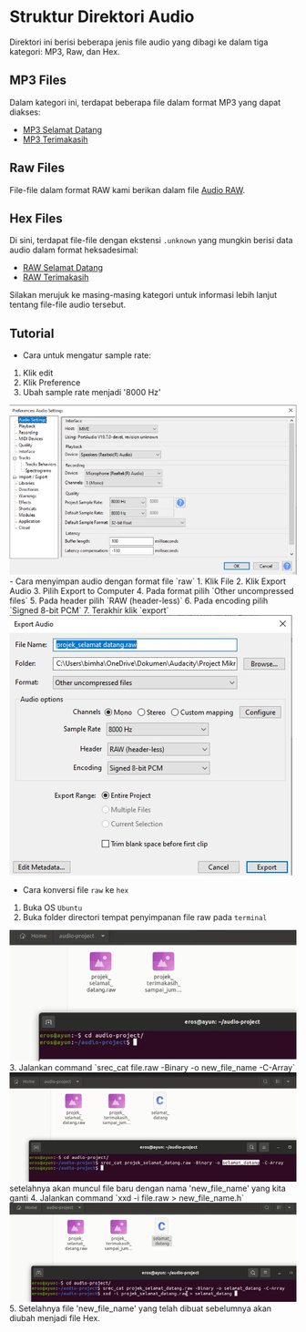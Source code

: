 # Struktur Direktori Audio

Direktori ini berisi beberapa jenis file audio yang dibagi ke dalam tiga kategori: MP3, Raw, dan Hex.

## MP3 Files

Dalam kategori ini, terdapat beberapa file dalam format MP3 yang dapat diakses:

- [MP3 Selamat Datang](img/Audacity_Selamat-datang.jpg)
- [MP3 Terimakasih](img/Audacity_Terimakasih.jpg)

## Raw Files

File-file dalam format RAW kami berikan dalam file [Audio RAW](Audio_RAW.zip).

## Hex Files

Di sini, terdapat file-file dengan ekstensi `.unknown` yang mungkin berisi data audio dalam format heksadesimal:

- [RAW Selamat Datang](selamat_datang.unknown)
- [RAW Terimakasih](terimakasih.unknown)

Silakan merujuk ke masing-masing kategori untuk informasi lebih lanjut tentang file-file audio tersebut.

## Tutorial
-  Cara untuk mengatur sample rate:
1. Klik edit
2. Klik Preference
3. Ubah sample rate menjadi '8000 Hz' <br>
<img src="assets/Audacity_Setting.jpg">
- Cara menyimpan audio dengan format file `raw`
1. Klik File
2. Klik Export Audio
3. Pilih Export to Computer
4. Pada format pilih `Other uncompressed files`
5. Pada header pilih `RAW (header-less)`
6. Pada encoding pilih `Signed 8-bit PCM`
7. Terakhir klik `export`
<img src="assets/Audacity_File%20RAW.jpg">

- Cara konversi file `raw` ke `hex`
1. Buka OS `Ubuntu`
2. Buka folder directori tempat penyimpanan file raw pada `terminal` 
<img src="assets/buka_dir.png">
3. Jalankan command `srec_cat file.raw -Binary -o new_file_name -C-Array`
<img src="assets/srec_cat.png">
setelahnya akan muncul file baru dengan nama 'new_file_name' yang kita ganti
4. Jalankan command
`xxd -i file.raw > new_file_name.h` <br>
<img src="assets/xxd.png">
5. Setelahnya file 'new_file_name' yang telah dibuat sebelumnya akan diubah menjadi file Hex.